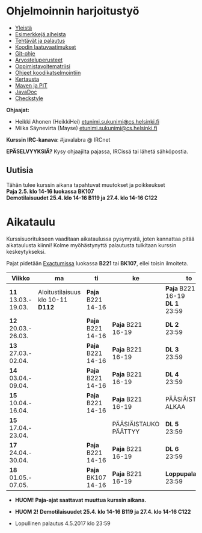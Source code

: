 # Ohjelmoinnin harjoitustyö
* [Yleistä](ohjeet/Yleista.md)
* [Esimerkkejä aiheista](ohjeet/Esimerkkeja-aiheista.md)
* [Tehtävät ja palautus](ohjeet/Tehtavat-ja-palautus.md)
* [Koodin laatuvaatimukset](ohjeet/Koodin-laatuvaatimukset.md)
* [Git-ohje](ohjeet/Git-ohje.md)
* [Arvosteluperusteet](ohjeet/Arvosteluperusteet.md)
* [Oppimistavoitematriisi](http://www.cs.helsinki.fi/courses/58160/matriisi)
* [Ohjeet koodikatselmointiin](ohjeet/Koodikatselmointi.md)
* [Kertausta](ohjeet/Kertausta.md)
* [Maven ja PIT](ohjeet/Maven-ja-PIT.md)
* [JavaDoc](ohjeet/JavaDoc.md)
* [Checkstyle](ohjeet/Checkstyle.md)

**Ohjaajat:**
* Heikki Ahonen (HeikkiHei) etunimi.sukunimi@cs.helsinki.fi
* Miika Säynevirta (Mayse) etunimi.sukunimi@cs.helsinki.fi

**Kurssin IRC-kanava**:
\#javalabra @ IRCnet

**EPÄSELVYYKSIÄ?** Kysy ohjaajilta pajassa, IRCissä tai lähetä sähköpostia.

## Uutisia

Tähän tulee kurssin aikana tapahtuvat muutokset ja poikkeukset <br>
**Paja 2.5. klo 14-16 luokassa BK107** <br>
**Demotilaisuudet 25.4. klo 14-16 B119 ja 27.4. klo 14-16 C122**

# Aikataulu

Kurssisuoritukseen vaaditaan aikataulussa pysymystä, joten kannattaa pitää aikataulusta kiinni! Kolme myöhästynyttä palautusta tulkitaan kurssin keskeytykseksi.

Pajat pidetään [Exactumissa](http://www.helsinki.fi/teknos/opetustilat/kumpula/gh2b/default.htm) luokassa **B221** tai **BK107**, ellei toisin ilmoiteta.

| Viikko | ma | ti | ke | to | pe | la | su |
| --- | --- | --- | --- | --- | --- | --- | --- |
| **11**<br>13.03.-<br>19.03. | Aloitustilaisuus<br>klo 10-11 **D112** | **Paja** B221<br>14-16 | | **Paja** B221<br>16-19<br>**DL 1**<br>23:59 |  |  |  |
| **12**<br>20.03.-<br>26.03. |  | **Paja** B221<br>14-16 | **Paja** B221<br>16-19 | **DL 2**<br>23:59 |  |  |  |
| **13**<br>27.03.-<br>02.04. |  | **Paja** B221<br>14-16 | **Paja** B221<br>16-19 | **DL 3**<br>23:59 |  |  | **Katselmointi 1 DL**<br>23:59 |
| **14**<br>03.04.-<br>09.04. |  | **Paja** B221<br>14-16 | **Paja** B221<br>16-19 | **DL 4**<br>23:59 |  |  |  |
| **15**<br>10.04.-<br>16.04. |  | **Paja** B221<br>14-16 | **Paja** B221<br>16-19 | PÄÄSIÄISTAUKO ALKAA | |  |  |
| **15**<br>17.04.-<br>23.04. |  | | PÄÄSIÄISTAUKO PÄÄTTYY | **DL 5**<br>23:59 |  |  | **Katselmointi 2 DL**<br>23:59 |
| **17**<br>24.04.-<br>30.04. |  | **Paja** B221<br>14-16 | **Paja** B221<br>16-19 | **DL 6**<br>23:59 |  |  |  |
| **18**<br>01.05.-<br>07.05. |  | **Paja** BK107<br>14-16 | **Paja** B221<br>16-19 | **Loppupalautus**<br>23:59 |  |  |  |

* **HUOM!** **Paja-ajat saattavat muuttua kurssin aikana.**

* **HUOM 2!** **Demotilaisuudet 25.4. klo 14-16 B119 ja 27.4. klo 14-16 C122**

* Lopullinen palautus 4.5.2017 klo 23:59
